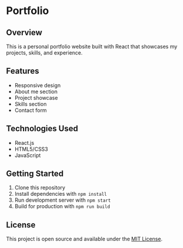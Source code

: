 # Portfolio

## Overview
This is a personal portfolio website built with React that showcases my projects, skills, and experience.

## Features
- Responsive design
- About me section
- Project showcase
- Skills section
- Contact form

## Technologies Used
- React.js
- HTML5/CSS3
- JavaScript

## Getting Started
1. Clone this repository
2. Install dependencies with `npm install`
3. Run development server with `npm start`
4. Build for production with `npm run build`

## License
This project is open source and available under the [MIT License](LICENSE).